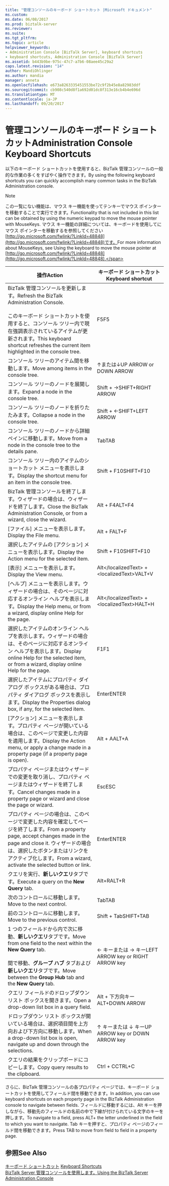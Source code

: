 ```yaml
---
title: "管理コンソールのキーボード ショートカット |Microsoft ドキュメント"
ms.custom: 
ms.date: 06/08/2017
ms.prod: biztalk-server
ms.reviewer: 
ms.suite: 
ms.tgt_pltfrm: 
ms.topic: article
helpviewer_keywords:
- Administration Console [BizTalk Server], keyboard shortcuts
- keyboard shortcuts, Administration Console [BizTalk Server]
ms.assetid: b443b9be-975c-47c7-a7b6-08aee45c29a2
caps.latest.revision: "14"
author: MandiOhlinger
ms.author: mandia
manager: anneta
ms.openlocfilehash: e673a8263335451553be72c9f2b45e8a82983ddf
ms.sourcegitcommit: cb908c540d8f1a692d01dc8f313e16cb4b4e696d
ms.translationtype: MT
ms.contentlocale: ja-JP
ms.lasthandoff: 09/20/2017
---
```

# <a name="administration-console-keyboard-shortcuts"></a><span data-ttu-id="f536c-102">管理コンソールのキーボード ショートカット</span><span class="sxs-lookup"><span data-stu-id="f536c-102">Administration Console Keyboard Shortcuts</span></span>
<span data-ttu-id="f536c-103">以下のキーボード ショートカットを使用すると、BizTalk 管理コンソールの一般的な作業の多くをすばやく操作できます。</span><span class="sxs-lookup"><span data-stu-id="f536c-103">By using the following keyboard shortcuts you can quickly accomplish many common tasks in the BizTalk Administration console.</span></span>  
  
> [!NOTE]
>  <span data-ttu-id="f536c-104">この一覧にない機能は、マウス キー機能を使ってテンキーでマウス ポインターを移動することで実行できます。</span><span class="sxs-lookup"><span data-stu-id="f536c-104">Functionality that is not included in this list can be obtained by using the numeric keypad to move the mouse pointer with MouseKeys.</span></span> <span data-ttu-id="f536c-105">マウス キー機能の詳細については、キーボードを使用してにマウス ポインターを移動するを参照してください[http://go.microsoft.com/fwlink/?LinkId=48848](http://go.microsoft.com/fwlink/?LinkId=48848)です。</span><span class="sxs-lookup"><span data-stu-id="f536c-105">For more information about MouseKeys, see Using the keyboard to move the mouse pointer at [http://go.microsoft.com/fwlink/?LinkId=48848](http://go.microsoft.com/fwlink/?LinkId=48848).</span></span>  
  
|<span data-ttu-id="f536c-106">操作</span><span class="sxs-lookup"><span data-stu-id="f536c-106">Action</span></span>|<span data-ttu-id="f536c-107">キーボード ショートカット</span><span class="sxs-lookup"><span data-stu-id="f536c-107">Keyboard shortcut</span></span>|  
|------------|-----------------------|  
|<span data-ttu-id="f536c-108">BizTalk 管理コンソールを更新します。</span><span class="sxs-lookup"><span data-stu-id="f536c-108">Refresh the BizTalk Administration Console.</span></span><br /><br /> <span data-ttu-id="f536c-109">このキーボード ショートカットを使用すると、コンソール ツリー内で現在強調表示されているアイテムが更新されます。</span><span class="sxs-lookup"><span data-stu-id="f536c-109">This keyboard shortcut refreshes the current item highlighted in the console tree.</span></span>|<span data-ttu-id="f536c-110">F5</span><span class="sxs-lookup"><span data-stu-id="f536c-110">F5</span></span>|  
|<span data-ttu-id="f536c-111">コンソール ツリーのアイテム間を移動します。</span><span class="sxs-lookup"><span data-stu-id="f536c-111">Move among items in the console tree.</span></span>|<span data-ttu-id="f536c-112">↑または↓</span><span class="sxs-lookup"><span data-stu-id="f536c-112">UP ARROW or DOWN ARROW</span></span>|  
|<span data-ttu-id="f536c-113">コンソール ツリーのノードを展開します。</span><span class="sxs-lookup"><span data-stu-id="f536c-113">Expand a node in the console tree.</span></span>|<span data-ttu-id="f536c-114">Shift + →</span><span class="sxs-lookup"><span data-stu-id="f536c-114">SHIFT+RIGHT ARROW</span></span>|  
|<span data-ttu-id="f536c-115">コンソール ツリーのノードを折りたたみます。</span><span class="sxs-lookup"><span data-stu-id="f536c-115">Collapse a node in the console tree.</span></span>|<span data-ttu-id="f536c-116">Shift + ←</span><span class="sxs-lookup"><span data-stu-id="f536c-116">SHIFT+LEFT ARROW</span></span>|  
|<span data-ttu-id="f536c-117">コンソール ツリーのノードから詳細ペインに移動します。</span><span class="sxs-lookup"><span data-stu-id="f536c-117">Move from a node in the console tree to the details pane.</span></span>|<span data-ttu-id="f536c-118">Tab</span><span class="sxs-lookup"><span data-stu-id="f536c-118">TAB</span></span>|  
|<span data-ttu-id="f536c-119">コンソール ツリー内のアイテムのショートカット メニューを表示します。</span><span class="sxs-lookup"><span data-stu-id="f536c-119">Display the shortcut menu for an item in the console tree.</span></span>|<span data-ttu-id="f536c-120">Shift + F10</span><span class="sxs-lookup"><span data-stu-id="f536c-120">SHIFT+F10</span></span>|  
|<span data-ttu-id="f536c-121">BizTalk 管理コンソールを終了します。ウィザードの場合は、ウィザードを終了します。</span><span class="sxs-lookup"><span data-stu-id="f536c-121">Close the BizTalk Administration Console, or from a wizard, close the wizard.</span></span>|<span data-ttu-id="f536c-122">Alt + F4</span><span class="sxs-lookup"><span data-stu-id="f536c-122">ALT+F4</span></span>|  
|<span data-ttu-id="f536c-123">[ファイル] メニューを表示します。</span><span class="sxs-lookup"><span data-stu-id="f536c-123">Display the File menu.</span></span>|<span data-ttu-id="f536c-124">Alt + F</span><span class="sxs-lookup"><span data-stu-id="f536c-124">ALT+F</span></span>|  
|<span data-ttu-id="f536c-125">選択したアイテムの [アクション] メニューを表示します。</span><span class="sxs-lookup"><span data-stu-id="f536c-125">Display the Action menu for the selected item.</span></span>|<span data-ttu-id="f536c-126">Shift + F10</span><span class="sxs-lookup"><span data-stu-id="f536c-126">SHIFT+F10</span></span>|  
|<span data-ttu-id="f536c-127">[表示] メニューを表示します。</span><span class="sxs-lookup"><span data-stu-id="f536c-127">Display the View menu.</span></span>|<span data-ttu-id="f536c-128">Alt&lt;/localizedText&gt; + &lt;localizedText&gt;V</span><span class="sxs-lookup"><span data-stu-id="f536c-128">ALT+V</span></span>|  
|<span data-ttu-id="f536c-129">[ヘルプ] メニューを表示します。ウィザードの場合は、そのページに対応するオンライン ヘルプを表示します。</span><span class="sxs-lookup"><span data-stu-id="f536c-129">Display the Help menu, or from a wizard, display online Help for the page.</span></span>|<span data-ttu-id="f536c-130">Alt&lt;/localizedText&gt; + &lt;localizedText&gt;H</span><span class="sxs-lookup"><span data-stu-id="f536c-130">ALT+H</span></span>|  
|<span data-ttu-id="f536c-131">選択したアイテムのオンライン ヘルプを表示します。ウィザードの場合は、そのページに対応するオンライン ヘルプを表示します。</span><span class="sxs-lookup"><span data-stu-id="f536c-131">Display online Help for the selected item, or from a wizard, display online Help for the page.</span></span>|<span data-ttu-id="f536c-132">F1</span><span class="sxs-lookup"><span data-stu-id="f536c-132">F1</span></span>|  
|<span data-ttu-id="f536c-133">選択したアイテムにプロパティ ダイアログ ボックスがある場合は、プロパティ ダイアログ ボックスを表示します。</span><span class="sxs-lookup"><span data-stu-id="f536c-133">Display the Properties dialog box, if any, for the selected item.</span></span>|<span data-ttu-id="f536c-134">Enter</span><span class="sxs-lookup"><span data-stu-id="f536c-134">ENTER</span></span>|  
|<span data-ttu-id="f536c-135">[アクション] メニューを表示します。プロパティ ページが開いている場合は、このページで変更した内容を適用します。</span><span class="sxs-lookup"><span data-stu-id="f536c-135">Display the Action menu, or apply a change made in a property page (if a property page is open).</span></span>|<span data-ttu-id="f536c-136">Alt + A</span><span class="sxs-lookup"><span data-stu-id="f536c-136">ALT+A</span></span>|  
|<span data-ttu-id="f536c-137">プロパティ ページまたはウィザードでの変更を取り消し、プロパティ ページまたはウィザードを終了します。</span><span class="sxs-lookup"><span data-stu-id="f536c-137">Cancel changes made in a property page or wizard and close the page or wizard.</span></span>|<span data-ttu-id="f536c-138">Esc</span><span class="sxs-lookup"><span data-stu-id="f536c-138">ESC</span></span>|  
|<span data-ttu-id="f536c-139">プロパティ ページの場合は、このページで変更した内容を確定してページを終了します。</span><span class="sxs-lookup"><span data-stu-id="f536c-139">From a property page, accept changes made in the page and close it.</span></span> <span data-ttu-id="f536c-140">ウィザードの場合は、選択したボタンまたはリンクをアクティブ化します。</span><span class="sxs-lookup"><span data-stu-id="f536c-140">From a wizard, activate the selected button or link.</span></span>|<span data-ttu-id="f536c-141">Enter</span><span class="sxs-lookup"><span data-stu-id="f536c-141">ENTER</span></span>|  
|<span data-ttu-id="f536c-142">クエリを実行、**新しいクエリ**タブです。</span><span class="sxs-lookup"><span data-stu-id="f536c-142">Execute a query on the **New Query** tab.</span></span>|<span data-ttu-id="f536c-143">Alt+R</span><span class="sxs-lookup"><span data-stu-id="f536c-143">ALT+R</span></span>|  
|<span data-ttu-id="f536c-144">次のコントロールに移動します。</span><span class="sxs-lookup"><span data-stu-id="f536c-144">Move to the next control.</span></span>|<span data-ttu-id="f536c-145">Tab</span><span class="sxs-lookup"><span data-stu-id="f536c-145">TAB</span></span>|  
|<span data-ttu-id="f536c-146">前のコントロールに移動します。</span><span class="sxs-lookup"><span data-stu-id="f536c-146">Move to the previous control.</span></span>|<span data-ttu-id="f536c-147">Shift + Tab</span><span class="sxs-lookup"><span data-stu-id="f536c-147">SHIFT+TAB</span></span>|  
|<span data-ttu-id="f536c-148">1 つのフィールドから内で次に移動、**新しいクエリ**タブです。</span><span class="sxs-lookup"><span data-stu-id="f536c-148">Move from one field to the next within the **New Query** tab.</span></span><br /><br /> <span data-ttu-id="f536c-149">間で移動、**グループ ハブ** タブおよび**新しいクエリ**タブです。</span><span class="sxs-lookup"><span data-stu-id="f536c-149">Move between the **Group Hub** tab and the **New Query** tab.</span></span>|<span data-ttu-id="f536c-150">← キーまたは → キー</span><span class="sxs-lookup"><span data-stu-id="f536c-150">LEFT ARROW key or RIGHT ARROW key</span></span>|  
|<span data-ttu-id="f536c-151">クエリ フィールドのドロップダウン リスト ボックスを開きます。</span><span class="sxs-lookup"><span data-stu-id="f536c-151">Open a drop-down list box in a query field.</span></span>|<span data-ttu-id="f536c-152">Alt + 下方向キー</span><span class="sxs-lookup"><span data-stu-id="f536c-152">ALT+DOWN ARROW</span></span>|  
|<span data-ttu-id="f536c-153">ドロップダウン リスト ボックスが開いている場合は、選択項目間を上方向および下方向に移動します。</span><span class="sxs-lookup"><span data-stu-id="f536c-153">When a drop-down list box is open, navigate up and down through the selections.</span></span>|<span data-ttu-id="f536c-154">↑ キーまたは ↓ キー</span><span class="sxs-lookup"><span data-stu-id="f536c-154">UP ARROW key or DOWN ARROW key</span></span>|  
|<span data-ttu-id="f536c-155">クエリの結果をクリップボードにコピーします。</span><span class="sxs-lookup"><span data-stu-id="f536c-155">Copy query results to the clipboard.</span></span>|<span data-ttu-id="f536c-156">Ctrl + C</span><span class="sxs-lookup"><span data-stu-id="f536c-156">CTRL+C</span></span>|  
  
 <span data-ttu-id="f536c-157">さらに、BizTalk 管理コンソールの各プロパティ ページでは、キーボード ショートカットを使用してフィールド間を移動できます。</span><span class="sxs-lookup"><span data-stu-id="f536c-157">In addition, you can use keyboard shortcuts on each property page in the BizTalk Administration console to navigate between fields.</span></span> <span data-ttu-id="f536c-158">フィールドに移動するには、Alt キーを押しながら、移動先のフィールドの名前の中で下線が付けられている文字のキーを押します。</span><span class="sxs-lookup"><span data-stu-id="f536c-158">To navigate to a field, press ALT+ the letter underlined in the field to which you want to navigate.</span></span> <span data-ttu-id="f536c-159">Tab キーを押すと、プロパティ ページのフィールド間を移動できます。</span><span class="sxs-lookup"><span data-stu-id="f536c-159">Press TAB to move from field to field in a property page.</span></span>  
  
## <a name="see-also"></a><span data-ttu-id="f536c-160">参照</span><span class="sxs-lookup"><span data-stu-id="f536c-160">See Also</span></span>  
 <span data-ttu-id="f536c-161">[キーボード ショートカット](../core/keyboard-shortcuts.md) </span><span class="sxs-lookup"><span data-stu-id="f536c-161">[Keyboard Shortcuts](../core/keyboard-shortcuts.md) </span></span>  
 [<span data-ttu-id="f536c-162">BizTalk Server 管理コンソールを使用します。</span><span class="sxs-lookup"><span data-stu-id="f536c-162">Using the BizTalk Server Administration Console</span></span>](../core/using-the-biztalk-server-administration-console.md)